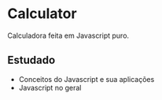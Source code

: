 # Calculator
Calculadora feita em Javascript puro.

## Estudado 
* Conceitos do Javascript e sua aplicações
* Javascript no geral
